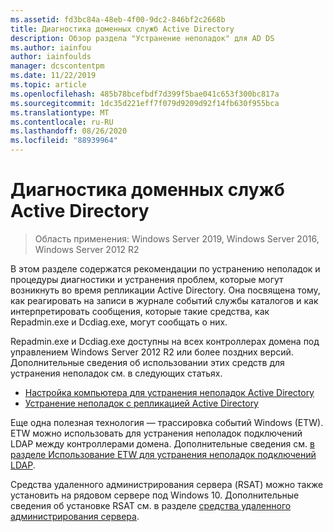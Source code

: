 ```yaml
---
ms.assetid: fd3bc84a-48eb-4f00-9dc2-846bf2c2668b
title: Диагностика доменных служб Active Directory
description: Обзор раздела "Устранение неполадок" для AD DS
ms.author: iainfou
author: iainfoulds
manager: dcscontentpm
ms.date: 11/22/2019
ms.topic: article
ms.openlocfilehash: 485b78bcefbdf7d399f5bae041c653f300bc817a
ms.sourcegitcommit: 1dc35d221eff7f079d9209d92f14fb630f955bca
ms.translationtype: MT
ms.contentlocale: ru-RU
ms.lasthandoff: 08/26/2020
ms.locfileid: "88939964"
---
```

# <a name="ad-ds-troubleshooting"></a>Диагностика доменных служб Active Directory

>Область применения: Windows Server 2019, Windows Server 2016, Windows Server 2012 R2

В этом разделе содержатся рекомендации по устранению неполадок и процедуры диагностики и устранения проблем, которые могут возникнуть во время репликации Active Directory. Она посвящена тому, как реагировать на записи в журнале событий службы каталогов и как интерпретировать сообщения, которые такие средства, как Repadmin.exe и Dcdiag.exe, могут сообщать о них.

Repadmin.exe и Dcdiag.exe доступны на всех контроллерах домена под управлением Windows Server 2012 R2 или более поздних версий. Дополнительные сведения об использовании этих средств для устранения неполадок см. в следующих статьях.

- [Настройка компьютера для устранения неполадок Active Directory](../manage/troubleshoot/Configuring-a-Computer-for-Troubleshooting.md)
- [Устранение неполадок с репликацией Active Directory](../manage/troubleshoot/Troubleshooting-Active-Directory-Replication-Problems.md)

Еще одна полезная технология — трассировка событий Windows (ETW). ETW можно использовать для устранения неполадок подключений LDAP между контроллерами домена. Дополнительные сведения см. [в разделе Использование ETW для устранения неполадок подключений LDAP](../manage/troubleshoot/troubleshoot-ldap-using-etw.md).

Средства удаленного администрирования сервера (RSAT) можно также установить на рядовом сервере под Windows 10. Дополнительные сведения об установке RSAT см. в разделе [средства удаленного администрирования сервера](../../../remote/remote-server-administration-tools.md).
